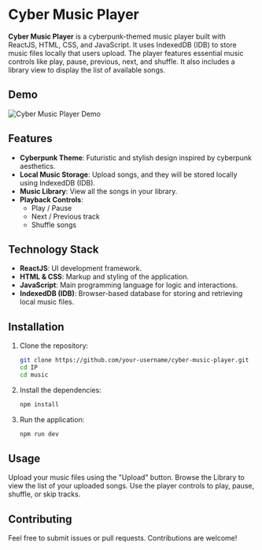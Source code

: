 # Cyber Music Player

**Cyber Music Player** is a cyberpunk-themed music player built with ReactJS, HTML, CSS, and JavaScript. It uses IndexedDB (IDB) to store music files locally that users upload. The player features essential music controls like play, pause, previous, next, and shuffle. It also includes a library view to display the list of available songs.

## Demo

![Cyber Music Player Demo](./CyberPlayer-demo.gif)


## Features

- **Cyberpunk Theme**: Futuristic and stylish design inspired by cyberpunk aesthetics.
- **Local Music Storage**: Upload songs, and they will be stored locally using IndexedDB (IDB).
- **Music Library**: View all the songs in your library.
- **Playback Controls**:
  - Play / Pause
  - Next / Previous track
  - Shuffle songs

## Technology Stack

- **ReactJS**: UI development framework.
- **HTML & CSS**: Markup and styling of the application.
- **JavaScript**: Main programming language for logic and interactions.
- **IndexedDB (IDB)**: Browser-based database for storing and retrieving local music files.

## Installation

1. Clone the repository:
   ```bash
   git clone https://github.com/your-username/cyber-music-player.git
   cd IP
   cd music
2. Install the dependencies:
    ```bash
    npm install
3. Run the application:
    ```bash
    npm run dev
## Usage
Upload your music files using the "Upload" button.
Browse the Library to view the list of your uploaded songs.
Use the player controls to play, pause, shuffle, or skip tracks.

## Contributing
Feel free to submit issues or pull requests. Contributions are welcome!

